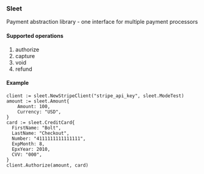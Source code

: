 ### Sleet

Payment abstraction library - one interface for multiple payment processors

#### Supported operations
1. authorize
2. capture
3. void
4. refund

#### Example

```
client := sleet.NewStripeClient("stripe_api_key", sleet.ModeTest)
amount := sleet.Amount{
    Amount: 100,
    Currency: "USD",
}
card := sleet.CreditCard{
  FirstName: "Bolt",
  LastName: "Checkout",
  Number: "4111111111111111",
  ExpMonth: 8,
  EpxYear: 2010,
  CVV: "000",
}
client.Authorize(amount, card) 
```